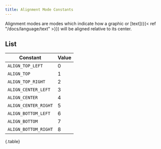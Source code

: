 ```yaml
---
title: Alignment Mode Constants
---
```


Alignment modes are modes which indicate how a graphic or [text]({{< ref "/docs/language/text" >}}) will be aligned relative to its center.

## List

| Constant | Value |
|---|---|
| `ALIGN_TOP_LEFT` | 0 |
| `ALIGN_TOP` | 1 |
| `ALIGN_TOP_RIGHT` | 2 |
| `ALIGN_CENTER_LEFT` | 3 |
| `ALIGN_CENTER` | 4 |
| `ALIGN_CENTER_RIGHT` | 5 |
| `ALIGN_BOTTOM_LEFT` | 6 |
| `ALIGN_BOTTOM` | 7 |
| `ALIGN_BOTTOM_RIGHT` | 8 |
{.table}
